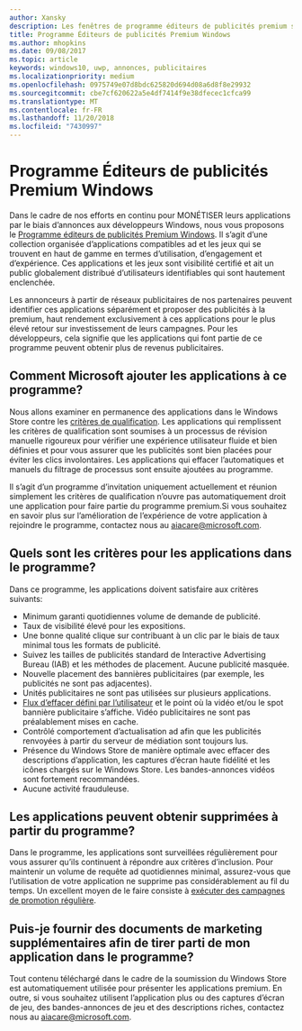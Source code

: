 ```yaml
---
author: Xansky
description: Les fenêtres de programme éditeurs de publicités premium se compose d’une collection organisée d’applications prenant en ad qui peuvent cibler des réseaux publicitaires de l’espace avec premium, haut rendement des publicités. Dans ce programme, les applications sont haut de gamme en termes d’utilisation, d’engagement et d’expérience.
title: Programme Éditeurs de publicités Premium Windows
ms.author: mhopkins
ms.date: 09/08/2017
ms.topic: article
keywords: windows10, uwp, annonces, publicitaires
ms.localizationpriority: medium
ms.openlocfilehash: 0975749e07d8bdc625820d694d08a6d8f8e29932
ms.sourcegitcommit: cbe7cf620622a5e4df7414f9e38dfecec1cfca99
ms.translationtype: MT
ms.contentlocale: fr-FR
ms.lasthandoff: 11/20/2018
ms.locfileid: "7430997"
---
```

# <a name="windows-premium-ads-publishers-program"></a>Programme Éditeurs de publicités Premium Windows

Dans le cadre de nos efforts en continu pour MONÉTISER leurs applications par le biais d’annonces aux développeurs Windows, nous vous proposons le [Programme éditeurs de publicités Premium Windows](http://www.windowspremiumapps.com). Il s’agit d’une collection organisée d’applications compatibles ad et les jeux qui se trouvent en haut de gamme en termes d’utilisation, d’engagement et d’expérience. Ces applications et les jeux sont visibilité certifié et ait un public globalement distribué d’utilisateurs identifiables qui sont hautement enclenchée.

Les annonceurs à partir de réseaux publicitaires de nos partenaires peuvent identifier ces applications séparément et proposer des publicités à la premium, haut rendement exclusivement à ces applications pour le plus élevé retour sur investissement de leurs campagnes. Pour les développeurs, cela signifie que les applications qui font partie de ce programme peuvent obtenir plus de revenus publicitaires.

## <a name="how-does-microsoft-add-apps-to-this-program"></a>Comment Microsoft ajouter les applications à ce programme? 

Nous allons examiner en permanence des applications dans le Windows Store contre les [critères de qualification](#what-are-the-criteria-for-apps-in-the-program). Les applications qui remplissent les critères de qualification sont soumises à un processus de révision manuelle rigoureux pour vérifier une expérience utilisateur fluide et bien définies et pour vous assurer que les publicités sont bien placées pour éviter les clics involontaires. Les applications qui effacer l’automatiques et manuels du filtrage de processus sont ensuite ajoutées au programme.

Il s’agit d’un programme d’invitation uniquement actuellement et réunion simplement les critères de qualification n’ouvre pas automatiquement droit une application pour faire partie du programme premium.Si vous souhaitez en savoir plus sur l’amélioration de l’expérience de votre application à rejoindre le programme, contactez nous au aiacare@microsoft.com.

## <a name="what-are-the-criteria-for-apps-in-the-program"></a>Quels sont les critères pour les applications dans le programme?

Dans ce programme, les applications doivent satisfaire aux critères suivants:

* Minimum garanti quotidiennes volume de demande de publicité. 
* Taux de visibilité élevé pour les expositions. 
* Une bonne qualité clique sur contribuant à un clic par le biais de taux minimal tous les formats de publicité. 
* Suivez les tailles de publicités standard de Interactive Advertising Bureau (IAB) et les méthodes de placement. Aucune publicité masquée.
* Nouvelle placement des bannières publicitaires (par exemple, les publicités ne sont pas adjacentes).
* Unités publicitaires ne sont pas utilisées sur plusieurs applications.
* [Flux d’effacer défini par l’utilisateur](https://blogs.windows.com/buildingapps/2017/08/31/best-practices-using-video-ads-windows-apps/) et le point où la vidéo et/ou le spot bannière publicitaire s’affiche. Vidéo publicitaires ne sont pas préalablement mises en cache. 
* Contrôlé comportement d’actualisation ad afin que les publicités renvoyées à partir du serveur de médiation sont toujours lus.
* Présence du Windows Store de manière optimale avec effacer des descriptions d’application, les captures d’écran haute fidélité et les icônes chargés sur le Windows Store. Les bandes-annonces vidéos sont fortement recommandées.
* Aucune activité frauduleuse.

## <a name="can-apps-get-removed-from-the-program"></a>Les applications peuvent obtenir supprimées à partir du programme?

Dans le programme, les applications sont surveillées régulièrement pour vous assurer qu’ils continuent à répondre aux critères d’inclusion. Pour maintenir un volume de requête ad quotidiennes minimal, assurez-vous que l’utilisation de votre application ne supprime pas considérablement au fil du temps. Un excellent moyen de le faire consiste à [exécuter des campagnes de promotion régulière](https://developer.microsoft.com/en-us/store/promote-your-apps).

## <a name="can-i-provide-additional-marketing-material-to-showcase-my-app-in-the-program"></a>Puis-je fournir des documents de marketing supplémentaires afin de tirer parti de mon application dans le programme? 

Tout contenu téléchargé dans le cadre de la soumission du Windows Store est automatiquement utilisée pour présenter les applications premium. En outre, si vous souhaitez utilisent l’application plus ou des captures d’écran de jeu, des bandes-annonces de jeu et des descriptions riches, contactez nous au aiacare@microsoft.com.
